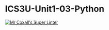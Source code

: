 # ICS3U-Unit1-03-Python

[![Mr Coxall's Super Linter](https://github.com/CristianoSellitto/ICS3U-Unit1-03-Python/workflows/Mr%20Coxall's%20Super%20Linter/badge.svg)](https://github.com/CristianoSellitto/ICS3U-Unit1-03-Python/actions/)

